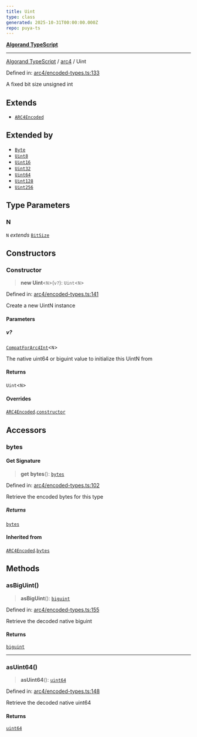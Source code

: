 ```yaml
---
title: Uint
type: class
generated: 2025-10-31T00:00:00.000Z
repo: puya-ts
---
```


[**Algorand TypeScript**](docs/_md/README)

---

[Algorand TypeScript](docs/_md/modules) / [arc4](/reference/algorand-typescript/api/arc4/readme/) / Uint

Defined in: [arc4/encoded-types.ts:133](https://github.com/algorandfoundation/puya-ts/blob/main/packages/algo-ts/src/arc4/encoded-types.ts#L133)

A fixed bit size unsigned int

## Extends

- [`ARC4Encoded`](ARC4Encoded)

## Extended by

- [`Byte`](Byte)
- [`Uint8`](Uint8)
- [`Uint16`](Uint16)
- [`Uint32`](Uint32)
- [`Uint64`](Uint64)
- [`Uint128`](Uint128)
- [`Uint256`](Uint256)

## Type Parameters

### N

`N` _extends_ [`BitSize`](/reference/algorand-typescript/api/arc4/type-aliases/bitsize/)

## Constructors

### Constructor

> **new Uint**\<`N`\>(`v?`): `Uint`\<`N`\>

Defined in: [arc4/encoded-types.ts:141](https://github.com/algorandfoundation/puya-ts/blob/main/packages/algo-ts/src/arc4/encoded-types.ts#L141)

Create a new UintN instance

#### Parameters

##### v?

[`CompatForArc4Int`](/reference/algorand-typescript/api/arc4/-internal-/type-aliases/compatforarc4int/)\<`N`\>

The native uint64 or biguint value to initialize this UintN from

#### Returns

`Uint`\<`N`\>

#### Overrides

[`ARC4Encoded`](ARC4Encoded).[`constructor`](ARC4Encoded#constructor)

## Accessors

### bytes

#### Get Signature

> **get** **bytes**(): [`bytes`](/reference/algorand-typescript/api/index/type-aliases/bytes/)

Defined in: [arc4/encoded-types.ts:102](https://github.com/algorandfoundation/puya-ts/blob/main/packages/algo-ts/src/arc4/encoded-types.ts#L102)

Retrieve the encoded bytes for this type

##### Returns

[`bytes`](/reference/algorand-typescript/api/index/type-aliases/bytes/)

#### Inherited from

[`ARC4Encoded`](ARC4Encoded).[`bytes`](ARC4Encoded#bytes)

## Methods

### asBigUint()

> **asBigUint**(): [`biguint`](/reference/algorand-typescript/api/index/type-aliases/biguint/)

Defined in: [arc4/encoded-types.ts:155](https://github.com/algorandfoundation/puya-ts/blob/main/packages/algo-ts/src/arc4/encoded-types.ts#L155)

Retrieve the decoded native biguint

#### Returns

[`biguint`](/reference/algorand-typescript/api/index/type-aliases/biguint/)

---

### asUint64()

> **asUint64**(): [`uint64`](/reference/algorand-typescript/api/index/type-aliases/uint64/)

Defined in: [arc4/encoded-types.ts:148](https://github.com/algorandfoundation/puya-ts/blob/main/packages/algo-ts/src/arc4/encoded-types.ts#L148)

Retrieve the decoded native uint64

#### Returns

[`uint64`](/reference/algorand-typescript/api/index/type-aliases/uint64/)
